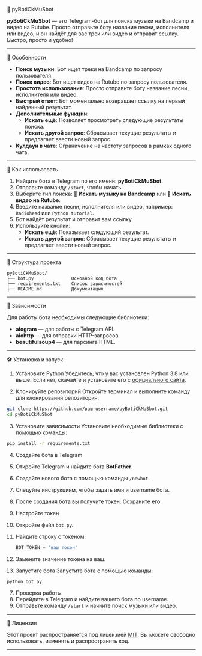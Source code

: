  🎵 pyBotiCkMuSbot

**pyBotiCkMuSbot** — это Telegram-бот для поиска музыки на Bandcamp и видео на Rutube. Просто отправьте боту название песни, исполнителя или видео, и он найдёт для вас трек или видео и отправит ссылку. Быстро, просто и удобно!

---

 🚀 Особенности

- **Поиск музыки**: Бот ищет треки на Bandcamp по запросу пользователя.
- **Поиск видео**: Бот ищет видео на Rutube по запросу пользователя.
- **Простота использования**: Просто отправьте боту название песни, исполнителя или видео.
- **Быстрый ответ**: Бот моментально возвращает ссылку на первый найденный результат.
- **Дополнительные функции**:
  - **Искать ещё**: Позволяет просмотреть следующие результаты поиска.
  - **Искать другой запрос**: Сбрасывает текущие результаты и предлагает ввести новый запрос.
- **Кулдаун в чате**: Ограничение на частоту запросов в рамках одного чата.

---

 🎯 Как использовать

1. Найдите бота в Telegram по его имени: **pyBotiCkMuSbot**.
2. Отправьте команду `/start`, чтобы начать.
3. Выберите тип поиска: **🎵 Искать музыку на Bandcamp** или **🎥 Искать видео на Rutube**.
4. Введите название песни, исполнителя или видео, например: `Radiohead` или `Python tutorial`.
5. Бот найдёт результат и отправит вам ссылку.
6. Используйте кнопки:
   - **Искать ещё**: Показывает следующий результат.
   - **Искать другой запрос**: Сбрасывает текущие результаты и предлагает ввести новый запрос.

---

 📂 Структура проекта

```
pyBotiCkMuSbot/
├── bot.py              Основной код бота
├── requirements.txt    Список зависимостей
├── README.md           Документация
```

---

 📝 Зависимости

Для работы бота необходимы следующие библиотеки:

- **aiogram** — для работы с Telegram API.
- **aiohttp** — для отправки HTTP-запросов.
- **beautifulsoup4** — для парсинга HTML.

---

 🛠️ Установка и запуск

 1. Установите Python
Убедитесь, что у вас установлен Python 3.8 или выше. Если нет, скачайте и установите его с [официального сайта](https://www.python.org/downloads/).

 2. Клонируйте репозиторий
Откройте терминал и выполните команду для клонирования репозитория:

```bash
git clone https://github.com/ваш-username/pyBotiCkMuSbot.git
cd pyBotiCkMuSbot
```

 3. Установите зависимости
Установите необходимые библиотеки с помощью команды:

```bash
pip install -r requirements.txt
```

 4. Создайте бота в Telegram
1. Откройте Telegram и найдите бота **BotFather**.
2. Создайте нового бота с помощью команды `/newbot`.
3. Следуйте инструкциям, чтобы задать имя и username бота.
4. После создания бота вы получите токен. Сохраните его.

 5. Настройте токен
1. Откройте файл `bot.py`.
2. Найдите строку с токеном:
   ```python
   BOT_TOKEN = 'ваш токен'
   ```
3. Замените значение токена на ваш.

 6. Запустите бота
Запустите бота с помощью команды:

```bash
python bot.py
```

 7. Проверка работы
1. Перейдите в Telegram и найдите вашего бота по username.
2. Отправьте команду `/start` и начните поиск музыки или видео.

---

 📄 Лицензия

Этот проект распространяется под лицензией [MIT](LICENSE). Вы можете свободно использовать, изменять и распространять код.

---
